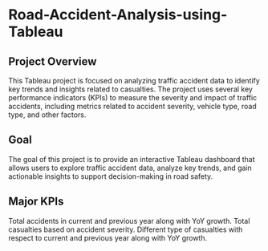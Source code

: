 # Road-Accident-Analysis-using-Tableau

## Project Overview

This Tableau project is focused on analyzing traffic accident data to identify key trends and insights related to casualties. The project uses several key performance indicators (KPIs) to measure the severity and impact of traffic accidents, including metrics related to accident severity, vehicle type, road type, and other factors.

## Goal

The goal of this project is to provide an interactive Tableau dashboard that allows users to explore traffic accident data, analyze key trends, and gain actionable insights to support decision-making in road safety.

## Major KPIs

Total accidents in current and previous year along with YoY growth. Total casualties based on accident severity. Different type of casualties with respect to current and previous year along with YoY growth.

